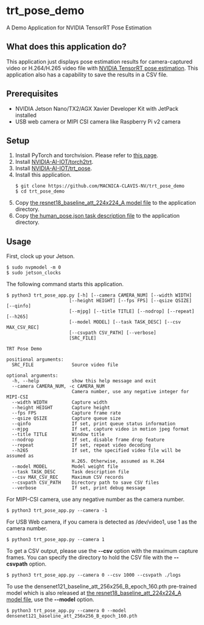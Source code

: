 # trt_pose_demo
A Demo Application for NVIDIA TensorRT Pose Estimation

## What does this application do?
This application just displays pose estimation results for camera-captured video or H.264/H.265 video file with [NVIDIA TensorRT pose estimation](https://github.com/NVIDIA-AI-IOT/trt_pose). This application also has a capability to save the results in a CSV file.

## Prerequisites
- NVIDIA Jetson Nano/TX2/AGX Xavier Developer Kit with JetPack installed
- USB web camera or MIPI CSI camera like Raspberry Pi v2 camera

## Setup
1. Install PyTorch and torchvision. Please refer to [this page](https://devtalk.nvidia.com/default/topic/1049071/jetson-nano/pytorch-for-jetson-nano-version-1-3-0-now-available/).
1. Install [NVIDIA-AI-IOT/torch2trt](https://github.com/NVIDIA-AI-IOT/torch2trt).
1. Install [NVIDIA-AI-IOT/trt_pose](https://github.com/NVIDIA-AI-IOT/trt_pose).
1. Install this application.
    ```
    $ git clone https://github.com/MACNICA-CLAVIS-NV/trt_pose_demo
    $ cd trt_pose_demo
    ```
1. Copy [the resnet18_baseline_att_224x224_A model file](https://github.com/NVIDIA-AI-IOT/trt_pose#models) to the application directory.
1. Copy [the human_pose.json task description file](https://github.com/NVIDIA-AI-IOT/trt_pose/blob/master/tasks/human_pose/human_pose.json) to the application directory.

## Usage
First, clock up your Jetson.
```
$ sudo nvpmodel -m 0
$ sudo jetson_clocks
```
The following command starts this application.
```
$ python3 trt_pose_app.py [-h] [--camera CAMERA_NUM] [--width WIDTH]
                       [--height HEIGHT] [--fps FPS] [--qsize QSIZE] [--qinfo]
                       [--mjpg] [--title TITLE] [--nodrop] [--repeat] [--h265]
                       [--model MODEL] [--task TASK_DESC] [--csv MAX_CSV_REC]
                       [--csvpath CSV_PATH] [--verbose]
                       [SRC_FILE]

TRT Pose Demo

positional arguments:
  SRC_FILE              Source video file

optional arguments:
  -h, --help            show this help message and exit
  --camera CAMERA_NUM, -c CAMERA_NUM
                        Camera number, use any negative integer for MIPI-CSI
  --width WIDTH         Capture width
  --height HEIGHT       Capture height
  --fps FPS             Capture frame rate
  --qsize QSIZE         Capture queue size
  --qinfo               If set, print queue status information
  --mjpg                If set, capture video in motion jpeg format
  --title TITLE         Window title
  --nodrop              If set, disable frame drop feature
  --repeat              If set, repeat video decoding
  --h265                If set, the specified video file will be assumed as
                        H.265. Otherwise, assumed as H.264
  --model MODEL         Model weight file
  --task TASK_DESC      Task description file
  --csv MAX_CSV_REC     Maximum CSV records
  --csvpath CSV_PATH    Directory path to save CSV files
  --verbose             If set, print debug message

```
For MIPI-CSI camera, use any negative number as the camera number.
```
$ python3 trt_pose_app.py --camera -1 
```
For USB Web camera, if you camera is detected as /dev/video1, use 1 as the camera number.
```
$ python3 trt_pose_app.py --camera 1
```
To get a CSV output, please use the **--csv** option with the maximum capture frames. You can specify the directory to hold the CSV file with the **--csvpath** option.
```
$ python3 trt_pose_app.py --camera 0 --csv 1000 --csvpath ./logs
```
To use the densenet121_baseline_att_256x256_B_epoch_160.pth pre-trained model which is also released at [the resnet18_baseline_att_224x224_A model file](https://github.com/NVIDIA-AI-IOT/trt_pose#models), use the **--model** option.
```
$ python3 trt_pose_app.py --camera 0 --model densenet121_baseline_att_256x256_B_epoch_160.pth
```
